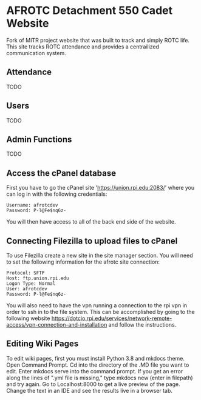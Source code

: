 # AFROTC Detachment 550 Cadet Website
Fork of MITR project website that was built to track and simply ROTC life. This site tracks ROTC attendance and provides a centrailized communication system.

## Attendance
TODO

## Users 
TODO

## Admin Functions
TODO


## Access the cPanel database
First you have to go the cPanel site 'https://union.rpi.edu:2083/' where you can log in with the following credentials:
```
Username: afrotcdev
Password: P-l@Fe$nq6z-
```
You will then have access to all of the back end side of the website.


## Connecting Filezilla to upload files to cPanel
To use Filezilla create a new site in the site manager section. You will need to set the following information for the 
afrotc site connection:

```
Protocol: SFTP
Host: ftp.union.rpi.edu
Logon Type: Normal
User: afrotcdev
Password: P-l@Fe$nq6z-
```

You will also need to have the vpn running a connection to the rpi vpn in order to ssh in to the file system. This can 
be accomplished by going to the following website 
https://dotcio.rpi.edu/services/network-remote-access/vpn-connection-and-installation and follow the instructions.

## Editing Wiki Pages 
To edit wiki pages, first you must install Python 3.8 and mkdocs theme.
Open Command Prompt. 
Cd into the directory of the .MD file you want to edit.
Enter mkdocs serve into the command prompt.
If you get an error along the lines of ".yml file is missing," type mkdocs new (enter in filepath) and try again.
Go to Localhost:8000 to get a live preview of the page.
Change the text in an IDE and see the results live in a browser tab. 